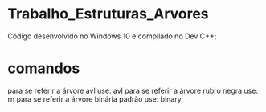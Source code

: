 # Trabalho_Estruturas_Arvores

Código desenvolvido no Windows 10 e compilado no Dev C++;

# comandos
para se referir a árvore avl use: avl
para se referir a árvore rubro negra use: rn
para se referir a árvore binária padrão use: binary
